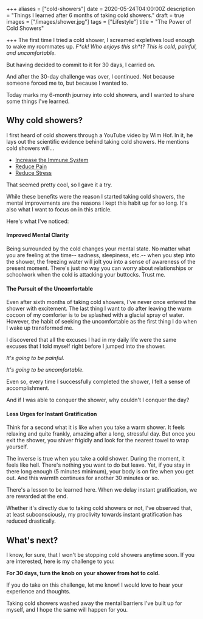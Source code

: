 +++
aliases = ["cold-showers"]
date = 2020-05-24T04:00:00Z
description = "Things I learned after 6 months of taking cold showers."
draft = true
images = ["/images/shower.jpg"]
tags = ["Lifestyle"]
title = "The Power of Cold Showers"

+++
The first time I tried a cold shower, I screamed expletives loud enough to wake my roommates up. _F*ck! Who enjoys this sh_*_t? This is cold, painful, and uncomfortable._

But having decided to commit to it for 30 days, I carried on.

And after the 30-day challenge was over, I continued. Not because someone forced me to, but because I wanted to.

Today marks my 6-month journey into cold showers, and I wanted to share some things I've learned.

## Why cold showers?

I first heard of cold showers through a YouTube video by Wim Hof. In it, he lays out the scientific evidence behind taking cold showers. He mentions cold showers will...

* [Increase the Immune System](https://www.ncbi.nlm.nih.gov/pmc/articles/PMC5025014/)
* [Reduce Pain](https://www.ncbi.nlm.nih.gov/pmc/articles/PMC4049052/)
* [Reduce Stress](https://www.wimhofmethod.com/how-to-relieve-stress)

That seemed pretty cool, so I gave it a try.

While these benefits were the reason I started taking cold showers, the mental improvements are the reasons I kept this habit up for so long. It's also what I want to focus on in this article.

Here's what I've noticed:

#### Improved Mental Clarity

Being surrounded by the cold changes your mental state. No matter what you are feeling at the time-- sadness, sleepiness, etc.-- when you step into the shower, the freezing water will jolt you into a sense of awareness of the present moment. There's just no way you can worry about relationships or schoolwork when the cold is attacking your buttocks. Trust me.

#### The Pursuit of the Uncomfortable

Even after sixth months of taking cold showers, I've never once entered the shower with excitement. The last thing I want to do after leaving the warm cocoon of my comforter is to be splashed with a glacial spray of water. However, the habit of seeking the uncomfortable as the first thing I do when I wake up transformed me.

I discovered that all the excuses I had in my daily life were the same excuses that I told myself right before I jumped into the shower.

_It's going to be painful._

_It's going to be uncomfortable._

Even so, every time I successfully completed the shower, I felt a sense of accomplishment.

And if I was able to conquer the shower, why couldn't I conquer the day?

#### Less Urges for Instant Gratification

Think for a second what it is like when you take a warm shower. It feels relaxing and quite frankly, amazing after a long, stressful day. But once you exit the shower, you shiver frigidly and look for the nearest towel to wrap yourself.

The inverse is true when you take a cold shower. During the moment, it feels like hell. There's nothing you want to do but leave. Yet, if you stay in there long enough (5 minutes minimum), your body is on fire when you get out. And this warmth continues for another 30 minutes or so.

There's a lesson to be learned here. When we delay instant gratification, we are rewarded at the end.

Whether it's directly due to taking cold showers or not, I've observed that, at least subconsciously, my proclivity towards instant gratification has reduced drastically.

## What's next?

I know, for sure, that I won't be stopping cold showers anytime soon. If you are interested, here is my challenge to you:

**For 30 days, turn the knob on your shower from hot to cold.**

If you do take on this challenge, let me know! I would love to hear your experience and thoughts.

Taking cold showers washed away the mental barriers I've built up for myself, and I hope the same will happen for you.
